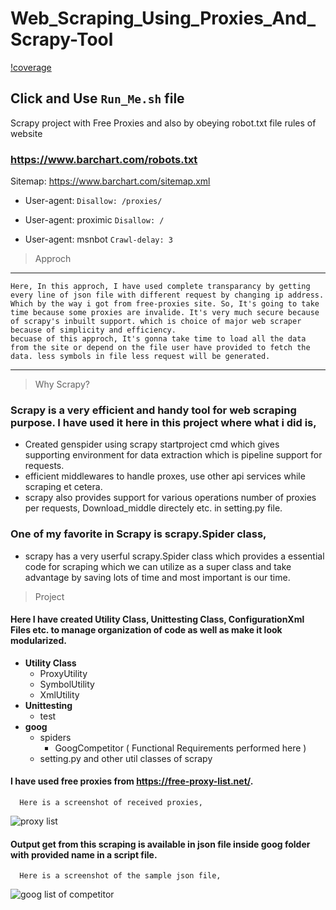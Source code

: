 # Web_Scraping_Using_Proxies_And_Scrapy-Tool

[!coverage](https://github.com/nemishzalavadiya/Web-Scraping-With-Free-Proxies-And-Scrapy-Tool/blob/master/Badges/coverage.svg)

## Click and Use  `Run_Me.sh` file
Scrapy project with Free Proxies and also by obeying robot.txt file rules of website
### https://www.barchart.com/robots.txt
Sitemap: https://www.barchart.com/sitemap.xml

 - User-agent: `Disallow: /proxies/`

 - User-agent: proximic `Disallow: /`

 - User-agent: msnbot `Crawl-delay: 3`

> Approch
---
    Here, In this approch, I have used complete transparancy by getting every line of json file with different request by changing ip address. Which by the way i got from free-proxies site. So, It's going to take time because some proxies are invalide. It's very much secure because of scrapy's inbuilt support. which is choice of major web scraper because of simplicity and efficiency.
    becuase of this approch, It's gonna take time to load all the data from the site or depend on the file user have provided to fetch the data. less symbols in file less request will be generated.
---
> Why Scrapy?

### Scrapy is a very efficient and handy tool for web scraping purpose. I have used it here in this project where what i did is,
 - Created genspider using scrapy startproject cmd which gives supporting environment for data extraction which is pipeline support for
    requests.
 - efficient middlewares to handle proxes, use other api services while scraping et cetera.
 - scrapy also provides support for various operations number of proxies per requests, Download_middle directely etc. in setting.py
   file.
   
### One of my favorite in Scrapy is scrapy.Spider class,
 - scrapy has a very userful scrapy.Spider class which provides a essential code for scraping which we can utilize as a super class and
   take advantage by saving lots of time and most important is our time.

> Project

#### Here I have created Utility Class, Unittesting Class, ConfigurationXml Files etc. to manage organization of code as well as make it look modularized.
 
 - **Utility Class**
   - ProxyUtility
   - SymbolUtility
   - XmlUtility
 - **Unittesting**
   - test
 - **goog**
   - spiders
     - GoogCompetitor ( Functional Requirements performed here )
   - setting.py and other util classes of scrapy 

#### I have used free proxies from https://free-proxy-list.net/.
      Here is a screenshot of received proxies,
![proxy list](https://github.com/nemishzalavadiya/Web_Scraping_Using_Proxies_And_Scrapy/blob/master/Screenshot/proxy_list.PNG)
      
#### Output get from this scraping is available in json file inside goog folder with provided name in a script file.
      Here is a screenshot of the sample json file,
![goog list of competitor](https://github.com/nemishzalavadiya/Web_Scraping_Using_Proxies_And_Scrapy/blob/master/Screenshot/goog_list_json.PNG)
      
     

